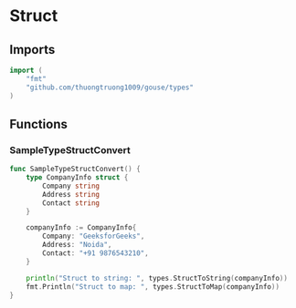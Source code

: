 # Struct

## Imports

```go
import (
	"fmt"
	"github.com/thuongtruong1009/gouse/types"
)
```
## Functions


### SampleTypeStructConvert

```go
func SampleTypeStructConvert() {
	type CompanyInfo struct {
		Company string
		Address string
		Contact string
	}

	companyInfo := CompanyInfo{
		Company: "GeeksforGeeks",
		Address: "Noida",
		Contact: "+91 9876543210",
	}

	println("Struct to string: ", types.StructToString(companyInfo))
	fmt.Println("Struct to map: ", types.StructToMap(companyInfo))
}
```

